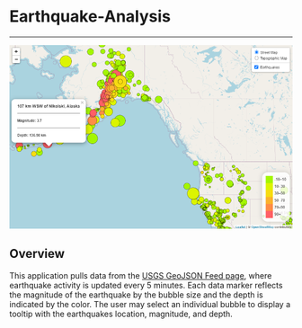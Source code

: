 # Earthquake-Analysis
***
![map_preview](Images/map_screenshot.png)
## Overview
This application pulls data from the [USGS GeoJSON Feed page](https://earthquake.usgs.gov/earthquakes/feed/v1.0/geojson.php), where earthquake activity is updated every 5 minutes. Each data marker reflects the magnitude of the earthquake by the bubble size and the depth is indicated by the color. The user may select an individual bubble to display a tooltip with the earthquakes location, magnitude, and depth.

